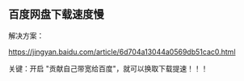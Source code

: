 ## 百度网盘下载速度慢

解决方案：

https://jingyan.baidu.com/article/6d704a13044a0569db51cac0.html

关键：开启 "贡献自己带宽给百度"，就可以换取下载提速！！！

